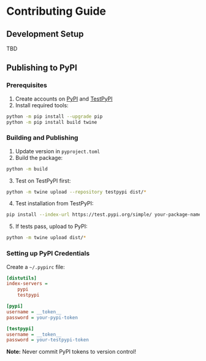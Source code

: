 # Contributing Guide

## Development Setup

TBD

## Publishing to PyPI

### Prerequisites
1. Create accounts on [PyPI](https://pypi.org/) and [TestPyPI](https://test.pypi.org/)
2. Install required tools:
```bash
python -m pip install --upgrade pip
python -m pip install build twine
```

### Building and Publishing
1. Update version in `pyproject.toml`
2. Build the package:
```bash
python -m build
```

3. Test on TestPyPI first:
```bash
python -m twine upload --repository testpypi dist/*
```

4. Test installation from TestPyPI:
```bash
pip install --index-url https://test.pypi.org/simple/ your-package-name
```

5. If tests pass, upload to PyPI:
```bash
python -m twine upload dist/*
```

### Setting up PyPI Credentials
Create a `~/.pypirc` file:
```ini
[distutils]
index-servers =
    pypi
    testpypi

[pypi]
username = __token__
password = your-pypi-token

[testpypi]
username = __token__
password = your-testpypi-token
```

**Note:** Never commit PyPI tokens to version control!